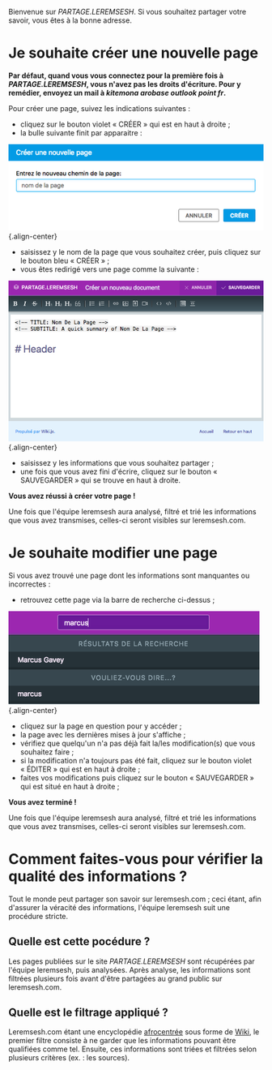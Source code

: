 <!-- TITLE: Page d'acceuil -->
<!-- SUBTITLE: Quelques explications avant de démarrer -->

Bienvenue sur *PARTAGE.LEREMSESH*. Si vous souhaitez partager votre savoir, vous êtes à la bonne adresse.

# Je souhaite créer une nouvelle page
**Par défaut, quand vous vous connectez pour la première fois à *PARTAGE.LEREMSESH*, vous n'avez pas les droits d'écriture. Pour y remédier, envoyez un mail à *kitemona arobase outlook point fr*.**

Pour créer une page, suivez les indications suivantes :

* cliquez sur le bouton violet « CRÉER » qui est en haut à droite ;
* la bulle suivante finit par apparaitre :

![Creer Page](/uploads/interface-web-leremsesh/creer-page.png "Creer Page"){.align-center}

* saisissez y le nom de la page que vous souhaitez créer, puis cliquez sur le bouton bleu « CRÉER » ;
* vous êtes redirigé vers une page comme la suivante :

![Creer Un Nouveau Document](/uploads/interface-web-leremsesh/creer-un-nouveau-document.png "Creer Un Nouveau Document"){.align-center}

* saisissez y les informations que vous souhaitez partager ;
* une fois que vous avez fini d'écrire, cliquez sur le bouton « SAUVEGARDER » qui se trouve en haut à droite.

**Vous avez réussi à créer votre page !**

Une fois que l'équipe leremsesh aura analysé, filtré et trié les informations que vous avez transmises, celles-ci seront visibles sur leremsesh.com.

# Je souhaite modifier une page
Si vous avez trouvé une page dont les informations sont manquantes ou incorrectes :

* retrouvez cette page via la barre de recherche ci-dessus ;

![Recherche D Une Page](/uploads/interface-web-leremsesh/recherche-d-une-page.png "Recherche D Une Page"){.align-center}

* cliquez sur la page en question pour y accéder ;
* la page avec les dernières mises à jour s'affiche ;
* vérifiez que quelqu'un n'a pas déjà fait la/les modification(s) que vous souhaitez faire ;
* si la modification n'a toujours pas été fait, cliquez sur le bouton violet « ÉDITER » qui est en haut à droite ;
* faites vos modifications puis cliquez sur le bouton « SAUVEGARDER » qui est situé en haut à droite ;

**Vous avez terminé !**

Une fois que l'équipe leremsesh aura analysé, filtré et trié les informations que vous avez transmises, celles-ci seront visibles sur leremsesh.com.

# Comment faites-vous pour vérifier la qualité des informations ?
Tout le monde peut partager son savoir sur leremsesh.com ; ceci étant, afin d'assurer la véracité des informations, l'équipe leremsesh suit une procédure stricte.

## Quelle est cette pocédure ?
Les pages publiées sur le site *PARTAGE.LEREMSESH* sont récupérées par l'équipe leremsesh, puis analysées.
Après analyse, les informations sont filtrées plusieurs fois avant d'être partagées au grand public sur leremsesh.com.

## Quelle est le filtrage appliqué ?
Leremsesh.com étant une encyclopédie [afrocentrée](http://leremsesh.com/ideologie/afrocentricite) sous forme de [Wiki](https://fr.wikipedia.org/wiki/Wiki), le premier filtre consiste à ne garder que les informations pouvant être qualifiées comme tel.
Ensuite, ces informations sont triées et filtrées selon plusieurs critères (ex. : les sources).
